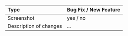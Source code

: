 | Type | Bug Fix / New Feature |
| :--- | :--- |
| Screenshot | yes / no |
| Description of changes | ... |
